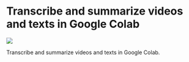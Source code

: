 # Transcribe and summarize videos and texts in Google Colab

![](https://github.com/martinopiaggi/summarize/assets/72280379/d07418d3-a893-45ec-9857-4b32401f4fb7)

Transcribe and summarize videos and texts in Google Colab. 
